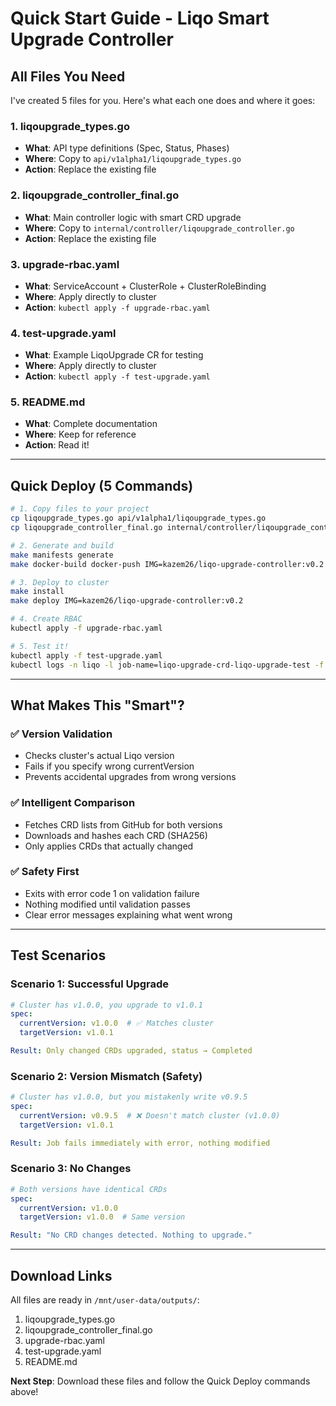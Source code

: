 # Quick Start Guide - Liqo Smart Upgrade Controller

## All Files You Need

I've created 5 files for you. Here's what each one does and where it goes:

### 1. **liqoupgrade_types.go** 
   - **What**: API type definitions (Spec, Status, Phases)
   - **Where**: Copy to `api/v1alpha1/liqoupgrade_types.go`
   - **Action**: Replace the existing file

### 2. **liqoupgrade_controller_final.go**
   - **What**: Main controller logic with smart CRD upgrade
   - **Where**: Copy to `internal/controller/liqoupgrade_controller.go`
   - **Action**: Replace the existing file

### 3. **upgrade-rbac.yaml**
   - **What**: ServiceAccount + ClusterRole + ClusterRoleBinding
   - **Where**: Apply directly to cluster
   - **Action**: `kubectl apply -f upgrade-rbac.yaml`

### 4. **test-upgrade.yaml**
   - **What**: Example LiqoUpgrade CR for testing
   - **Where**: Apply directly to cluster
   - **Action**: `kubectl apply -f test-upgrade.yaml`

### 5. **README.md**
   - **What**: Complete documentation
   - **Where**: Keep for reference
   - **Action**: Read it!

---

## Quick Deploy (5 Commands)

```bash
# 1. Copy files to your project
cp liqoupgrade_types.go api/v1alpha1/liqoupgrade_types.go
cp liqoupgrade_controller_final.go internal/controller/liqoupgrade_controller.go

# 2. Generate and build
make manifests generate
make docker-build docker-push IMG=kazem26/liqo-upgrade-controller:v0.2

# 3. Deploy to cluster
make install
make deploy IMG=kazem26/liqo-upgrade-controller:v0.2

# 4. Create RBAC
kubectl apply -f upgrade-rbac.yaml

# 5. Test it!
kubectl apply -f test-upgrade.yaml
kubectl logs -n liqo -l job-name=liqo-upgrade-crd-liqo-upgrade-test -f
```

---

## What Makes This "Smart"?

### ✅ Version Validation
- Checks cluster's actual Liqo version
- Fails if you specify wrong currentVersion
- Prevents accidental upgrades from wrong versions

### ✅ Intelligent Comparison
- Fetches CRD lists from GitHub for both versions
- Downloads and hashes each CRD (SHA256)
- Only applies CRDs that actually changed

### ✅ Safety First
- Exits with error code 1 on validation failure
- Nothing modified until validation passes
- Clear error messages explaining what went wrong

---

## Test Scenarios

### Scenario 1: Successful Upgrade
```yaml
# Cluster has v1.0.0, you upgrade to v1.0.1
spec:
  currentVersion: v1.0.0  # ✅ Matches cluster
  targetVersion: v1.0.1

Result: Only changed CRDs upgraded, status → Completed
```

### Scenario 2: Version Mismatch (Safety)
```yaml
# Cluster has v1.0.0, but you mistakenly write v0.9.5
spec:
  currentVersion: v0.9.5  # ❌ Doesn't match cluster (v1.0.0)
  targetVersion: v1.0.1

Result: Job fails immediately with error, nothing modified
```

### Scenario 3: No Changes
```yaml
# Both versions have identical CRDs
spec:
  currentVersion: v1.0.0
  targetVersion: v1.0.0  # Same version

Result: "No CRD changes detected. Nothing to upgrade."
```

---

## Download Links

All files are ready in `/mnt/user-data/outputs/`:

1. liqoupgrade_types.go
2. liqoupgrade_controller_final.go
3. upgrade-rbac.yaml
4. test-upgrade.yaml
5. README.md

**Next Step**: Download these files and follow the Quick Deploy commands above!